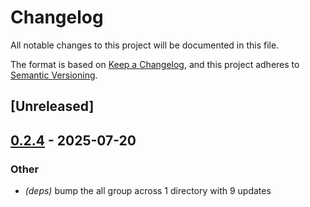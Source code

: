 # Changelog

All notable changes to this project will be documented in this file.

The format is based on [Keep a Changelog](https://keepachangelog.com/en/1.0.0/),
and this project adheres to [Semantic Versioning](https://semver.org/spec/v2.0.0.html).

## [Unreleased]

## [0.2.4](https://github.com/conjure-cp/uniplate/compare/uniplate-derive-v0.2.3...uniplate-derive-v0.2.4) - 2025-07-20

### Other

- *(deps)* bump the all group across 1 directory with 9 updates
